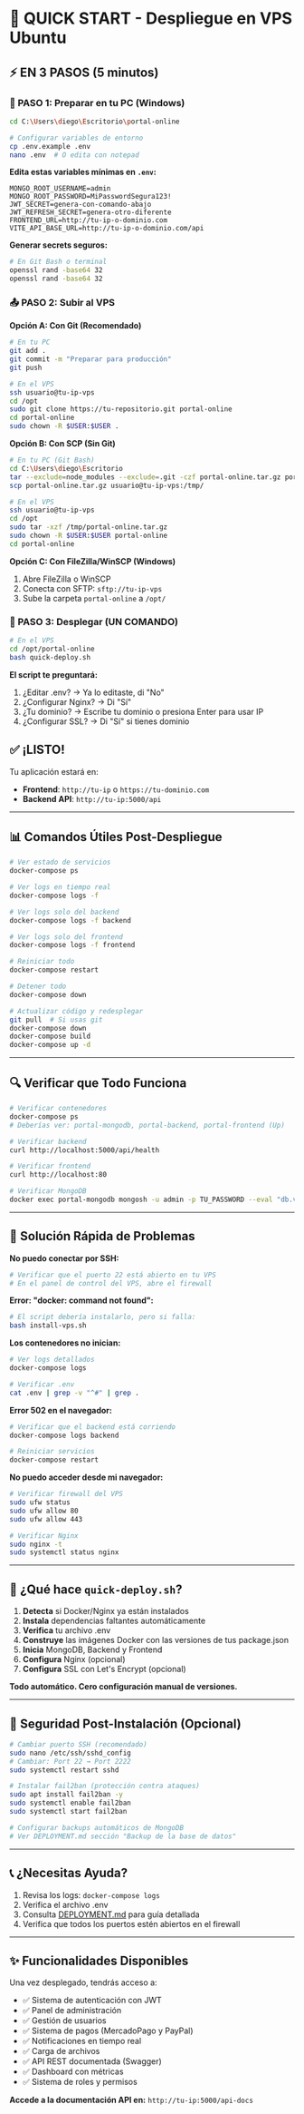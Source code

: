 # 🚀 QUICK START - Despliegue en VPS Ubuntu

## ⚡ EN 3 PASOS (5 minutos)

### 📝 PASO 1: Preparar en tu PC (Windows)

```bash
cd C:\Users\diego\Escritorio\portal-online

# Configurar variables de entorno
cp .env.example .env
nano .env  # O edita con notepad
```

**Edita estas variables mínimas en `.env`:**
```env
MONGO_ROOT_USERNAME=admin
MONGO_ROOT_PASSWORD=MiPasswordSegura123!
JWT_SECRET=genera-con-comando-abajo
JWT_REFRESH_SECRET=genera-otro-diferente
FRONTEND_URL=http://tu-ip-o-dominio.com
VITE_API_BASE_URL=http://tu-ip-o-dominio.com/api
```

**Generar secrets seguros:**
```bash
# En Git Bash o terminal
openssl rand -base64 32
openssl rand -base64 32
```

### 📤 PASO 2: Subir al VPS

**Opción A: Con Git (Recomendado)**
```bash
# En tu PC
git add .
git commit -m "Preparar para producción"
git push

# En el VPS
ssh usuario@tu-ip-vps
cd /opt
sudo git clone https://tu-repositorio.git portal-online
cd portal-online
sudo chown -R $USER:$USER .
```

**Opción B: Con SCP (Sin Git)**
```bash
# En tu PC (Git Bash)
cd C:\Users\diego\Escritorio
tar --exclude=node_modules --exclude=.git -czf portal-online.tar.gz portal-online/
scp portal-online.tar.gz usuario@tu-ip-vps:/tmp/

# En el VPS
ssh usuario@tu-ip-vps
cd /opt
sudo tar -xzf /tmp/portal-online.tar.gz
sudo chown -R $USER:$USER portal-online
cd portal-online
```

**Opción C: Con FileZilla/WinSCP (Windows)**
1. Abre FileZilla o WinSCP
2. Conecta con SFTP: `sftp://tu-ip-vps`
3. Sube la carpeta `portal-online` a `/opt/`

### 🚀 PASO 3: Desplegar (UN COMANDO)

```bash
# En el VPS
cd /opt/portal-online
bash quick-deploy.sh
```

**El script te preguntará:**
1. ¿Editar .env? → Ya lo editaste, di "No"
2. ¿Configurar Nginx? → Di "Sí"
3. ¿Tu dominio? → Escribe tu dominio o presiona Enter para usar IP
4. ¿Configurar SSL? → Di "Sí" si tienes dominio

## ✅ ¡LISTO!

Tu aplicación estará en:
- **Frontend**: `http://tu-ip` o `https://tu-dominio.com`
- **Backend API**: `http://tu-ip:5000/api`

---

## 📊 Comandos Útiles Post-Despliegue

```bash
# Ver estado de servicios
docker-compose ps

# Ver logs en tiempo real
docker-compose logs -f

# Ver logs solo del backend
docker-compose logs -f backend

# Ver logs solo del frontend
docker-compose logs -f frontend

# Reiniciar todo
docker-compose restart

# Detener todo
docker-compose down

# Actualizar código y redesplegar
git pull  # Si usas git
docker-compose down
docker-compose build
docker-compose up -d
```

---

## 🔍 Verificar que Todo Funciona

```bash
# Verificar contenedores
docker-compose ps
# Deberías ver: portal-mongodb, portal-backend, portal-frontend (Up)

# Verificar backend
curl http://localhost:5000/api/health

# Verificar frontend
curl http://localhost:80

# Verificar MongoDB
docker exec portal-mongodb mongosh -u admin -p TU_PASSWORD --eval "db.version()"
```

---

## 🐛 Solución Rápida de Problemas

**No puedo conectar por SSH:**
```bash
# Verificar que el puerto 22 está abierto en tu VPS
# En el panel de control del VPS, abre el firewall
```

**Error: "docker: command not found":**
```bash
# El script debería instalarlo, pero si falla:
bash install-vps.sh
```

**Los contenedores no inician:**
```bash
# Ver logs detallados
docker-compose logs

# Verificar .env
cat .env | grep -v "^#" | grep .
```

**Error 502 en el navegador:**
```bash
# Verificar que el backend está corriendo
docker-compose logs backend

# Reiniciar servicios
docker-compose restart
```

**No puedo acceder desde mi navegador:**
```bash
# Verificar firewall del VPS
sudo ufw status
sudo ufw allow 80
sudo ufw allow 443

# Verificar Nginx
sudo nginx -t
sudo systemctl status nginx
```

---

## 🎯 ¿Qué hace `quick-deploy.sh`?

1. **Detecta** si Docker/Nginx ya están instalados
2. **Instala** dependencias faltantes automáticamente
3. **Verifica** tu archivo .env
4. **Construye** las imágenes Docker con las versiones de tus package.json
5. **Inicia** MongoDB, Backend y Frontend
6. **Configura** Nginx (opcional)
7. **Configura** SSL con Let's Encrypt (opcional)

**Todo automático. Cero configuración manual de versiones.**

---

## 🔐 Seguridad Post-Instalación (Opcional)

```bash
# Cambiar puerto SSH (recomendado)
sudo nano /etc/ssh/sshd_config
# Cambiar: Port 22 → Port 2222
sudo systemctl restart sshd

# Instalar fail2ban (protección contra ataques)
sudo apt install fail2ban -y
sudo systemctl enable fail2ban
sudo systemctl start fail2ban

# Configurar backups automáticos de MongoDB
# Ver DEPLOYMENT.md sección "Backup de la base de datos"
```

---

## 📞 ¿Necesitas Ayuda?

1. Revisa los logs: `docker-compose logs`
2. Verifica el archivo .env
3. Consulta [DEPLOYMENT.md](DEPLOYMENT.md) para guía detallada
4. Verifica que todos los puertos estén abiertos en el firewall

---

## ✨ Funcionalidades Disponibles

Una vez desplegado, tendrás acceso a:

- ✅ Sistema de autenticación con JWT
- ✅ Panel de administración
- ✅ Gestión de usuarios
- ✅ Sistema de pagos (MercadoPago y PayPal)
- ✅ Notificaciones en tiempo real
- ✅ Carga de archivos
- ✅ API REST documentada (Swagger)
- ✅ Dashboard con métricas
- ✅ Sistema de roles y permisos

**Accede a la documentación API en:**
`http://tu-ip:5000/api-docs`
